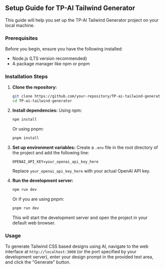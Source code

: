 ## Setup Guide for TP-AI Tailwind Generator

This guide will help you set up the TP-AI Tailwind Generator project on your local machine.

### Prerequisites

Before you begin, ensure you have the following installed:
- Node.js (LTS version recommended)
- A package manager like npm or pnpm

### Installation Steps

1. **Clone the repository:**
   ```bash
   git clone https://github.com/your-repository/TP-ai-tailwind-generator.git
   cd TP-ai-tailwind-generator
   ```

2. **Install dependencies:**
   Using npm:
   ```bash
   npm install
   ```
   Or using pnpm:
   ```bash
   pnpm install
   ```

3. **Set up environment variables:**
   Create a `.env` file in the root directory of the project and add the following line:
   ```plaintext
   OPENAI_API_KEY=your_openai_api_key_here
   ```
   Replace `your_openai_api_key_here` with your actual OpenAI API key.

4. **Run the development server:**
   ```bash
   npm run dev
   ```
   Or if you are using pnpm:
   ```bash
   pnpm run dev
   ```

   This will start the development server and open the project in your default web browser.

### Usage

To generate Tailwind CSS based designs using AI, navigate to the web interface at `http://localhost:3000` (or the port specified by your development server), enter your design prompt in the provided text area, and click the "Generate" button.

